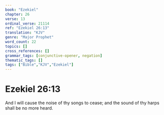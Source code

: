 ```yaml
---
book: "Ezekiel"
chapter: 26
verse: 13
ordinal_verse: 21114
ref: "Ezekiel 26:13"
translation: "KJV"
genre: "Major Prophet"
word_count: 22
topics: []
cross_references: []
grammar_tags: [conjunctive-opener, negation]
thematic_tags: []
tags: ["Bible","KJV","Ezekiel"]
---
```


# Ezekiel 26:13

And I will cause the noise of thy songs to cease; and the sound of thy harps shall be no more heard.
